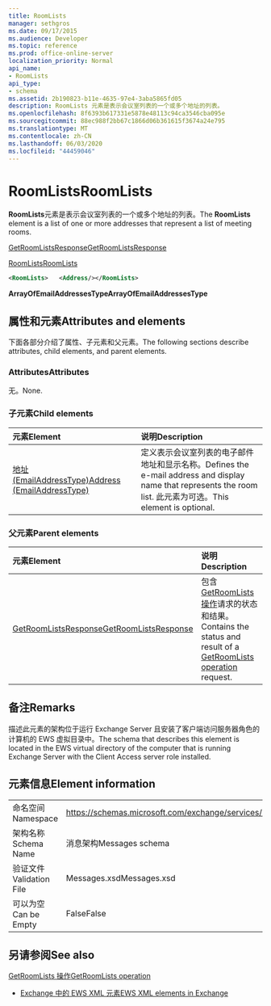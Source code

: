 ```yaml
---
title: RoomLists
manager: sethgros
ms.date: 09/17/2015
ms.audience: Developer
ms.topic: reference
ms.prod: office-online-server
localization_priority: Normal
api_name:
- RoomLists
api_type:
- schema
ms.assetid: 2b190823-b11e-4635-97e4-3aba5865fd05
description: RoomLists 元素是表示会议室列表的一个或多个地址的列表。
ms.openlocfilehash: 8f6393b617331e5878e48113c94ca3546cba095e
ms.sourcegitcommit: 88ec988f2bb67c1866d06b361615f3674a24e795
ms.translationtype: MT
ms.contentlocale: zh-CN
ms.lasthandoff: 06/03/2020
ms.locfileid: "44459046"
---
```

# <a name="roomlists"></a><span data-ttu-id="15731-103">RoomLists</span><span class="sxs-lookup"><span data-stu-id="15731-103">RoomLists</span></span>

<span data-ttu-id="15731-104">**RoomLists**元素是表示会议室列表的一个或多个地址的列表。</span><span class="sxs-lookup"><span data-stu-id="15731-104">The **RoomLists** element is a list of one or more addresses that represent a list of meeting rooms.</span></span> 
  
[<span data-ttu-id="15731-105">GetRoomListsResponse</span><span class="sxs-lookup"><span data-stu-id="15731-105">GetRoomListsResponse</span></span>](getroomlistsresponse.md)
  
[<span data-ttu-id="15731-106">RoomLists</span><span class="sxs-lookup"><span data-stu-id="15731-106">RoomLists</span></span>](roomlists.md)
  
```xml
<RoomLists>   <Address/></RoomLists>
```

 <span data-ttu-id="15731-107">**ArrayOfEmailAddressesType**</span><span class="sxs-lookup"><span data-stu-id="15731-107">**ArrayOfEmailAddressesType**</span></span>
## <a name="attributes-and-elements"></a><span data-ttu-id="15731-108">属性和元素</span><span class="sxs-lookup"><span data-stu-id="15731-108">Attributes and elements</span></span>

<span data-ttu-id="15731-109">下面各部分介绍了属性、子元素和父元素。</span><span class="sxs-lookup"><span data-stu-id="15731-109">The following sections describe attributes, child elements, and parent elements.</span></span>
  
### <a name="attributes"></a><span data-ttu-id="15731-110">Attributes</span><span class="sxs-lookup"><span data-stu-id="15731-110">Attributes</span></span>

<span data-ttu-id="15731-111">无。</span><span class="sxs-lookup"><span data-stu-id="15731-111">None.</span></span>
  
### <a name="child-elements"></a><span data-ttu-id="15731-112">子元素</span><span class="sxs-lookup"><span data-stu-id="15731-112">Child elements</span></span>

|<span data-ttu-id="15731-113">**元素**</span><span class="sxs-lookup"><span data-stu-id="15731-113">**Element**</span></span>|<span data-ttu-id="15731-114">**说明**</span><span class="sxs-lookup"><span data-stu-id="15731-114">**Description**</span></span>|
|:-----|:-----|
|[<span data-ttu-id="15731-115">地址 (EmailAddressType)</span><span class="sxs-lookup"><span data-stu-id="15731-115">Address (EmailAddressType)</span></span>](address-emailaddresstype.md) <br/> |<span data-ttu-id="15731-116">定义表示会议室列表的电子邮件地址和显示名称。</span><span class="sxs-lookup"><span data-stu-id="15731-116">Defines the e-mail address and display name that represents the room list.</span></span> <span data-ttu-id="15731-117">此元素为可选。</span><span class="sxs-lookup"><span data-stu-id="15731-117">This element is optional.</span></span>  <br/> |
   
### <a name="parent-elements"></a><span data-ttu-id="15731-118">父元素</span><span class="sxs-lookup"><span data-stu-id="15731-118">Parent elements</span></span>

|<span data-ttu-id="15731-119">**元素**</span><span class="sxs-lookup"><span data-stu-id="15731-119">**Element**</span></span>|<span data-ttu-id="15731-120">**说明**</span><span class="sxs-lookup"><span data-stu-id="15731-120">**Description**</span></span>|
|:-----|:-----|
|[<span data-ttu-id="15731-121">GetRoomListsResponse</span><span class="sxs-lookup"><span data-stu-id="15731-121">GetRoomListsResponse</span></span>](getroomlistsresponse.md) <br/> |<span data-ttu-id="15731-122">包含[GetRoomLists 操作](getroomlists-operation.md)请求的状态和结果。</span><span class="sxs-lookup"><span data-stu-id="15731-122">Contains the status and result of a [GetRoomLists operation](getroomlists-operation.md) request.</span></span>  <br/> |
   
## <a name="remarks"></a><span data-ttu-id="15731-123">备注</span><span class="sxs-lookup"><span data-stu-id="15731-123">Remarks</span></span>

<span data-ttu-id="15731-124">描述此元素的架构位于运行 Exchange Server 且安装了客户端访问服务器角色的计算机的 EWS 虚拟目录中。</span><span class="sxs-lookup"><span data-stu-id="15731-124">The schema that describes this element is located in the EWS virtual directory of the computer that is running Exchange Server with the Client Access server role installed.</span></span>
  
## <a name="element-information"></a><span data-ttu-id="15731-125">元素信息</span><span class="sxs-lookup"><span data-stu-id="15731-125">Element information</span></span>

|||
|:-----|:-----|
|<span data-ttu-id="15731-126">命名空间</span><span class="sxs-lookup"><span data-stu-id="15731-126">Namespace</span></span>  <br/> |https://schemas.microsoft.com/exchange/services/2006/messages  <br/> |
|<span data-ttu-id="15731-127">架构名称</span><span class="sxs-lookup"><span data-stu-id="15731-127">Schema Name</span></span>  <br/> |<span data-ttu-id="15731-128">消息架构</span><span class="sxs-lookup"><span data-stu-id="15731-128">Messages schema</span></span>  <br/> |
|<span data-ttu-id="15731-129">验证文件</span><span class="sxs-lookup"><span data-stu-id="15731-129">Validation File</span></span>  <br/> |<span data-ttu-id="15731-130">Messages.xsd</span><span class="sxs-lookup"><span data-stu-id="15731-130">Messages.xsd</span></span>  <br/> |
|<span data-ttu-id="15731-131">可以为空</span><span class="sxs-lookup"><span data-stu-id="15731-131">Can be Empty</span></span>  <br/> |<span data-ttu-id="15731-132">False</span><span class="sxs-lookup"><span data-stu-id="15731-132">False</span></span>  <br/> |
   
## <a name="see-also"></a><span data-ttu-id="15731-133">另请参阅</span><span class="sxs-lookup"><span data-stu-id="15731-133">See also</span></span>



[<span data-ttu-id="15731-134">GetRoomLists 操作</span><span class="sxs-lookup"><span data-stu-id="15731-134">GetRoomLists operation</span></span>](getroomlists-operation.md)


- [<span data-ttu-id="15731-135">Exchange 中的 EWS XML 元素</span><span class="sxs-lookup"><span data-stu-id="15731-135">EWS XML elements in Exchange</span></span>](ews-xml-elements-in-exchange.md)

